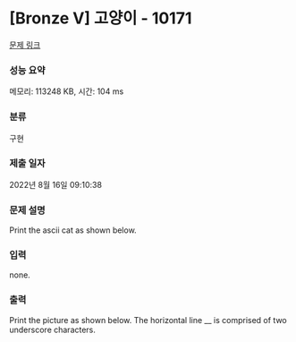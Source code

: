 # [Bronze V] 고양이 - 10171 

[문제 링크](https://www.acmicpc.net/problem/10171) 

### 성능 요약

메모리: 113248 KB, 시간: 104 ms

### 분류

구현

### 제출 일자

2022년 8월 16일 09:10:38

### 문제 설명

<p>Print the ascii cat as shown below.</p>

### 입력 

 <p>none.</p>

### 출력 

 <p>Print the picture as shown below. The horizontal line __ is comprised of two underscore characters.</p>

